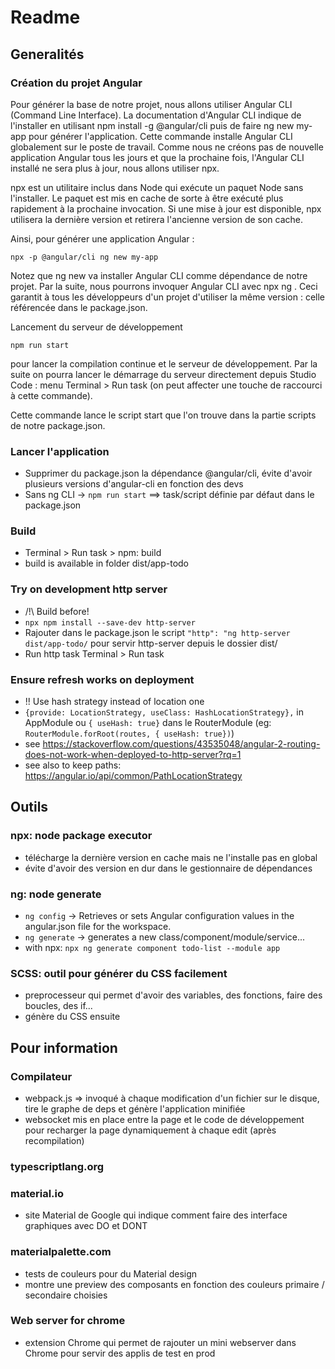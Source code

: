 # Readme

## Generalités
### Création du projet Angular
Pour générer la base de notre projet, nous allons utiliser Angular CLI (Command Line Interface). La documentation d'Angular CLI indique de l'installer en utilisant npm install -g @angular/cli puis de faire ng new my-app pour générer l'application. Cette commande installe Angular CLI globalement sur le poste de travail. Comme nous ne créons pas de nouvelle application Angular tous les jours et que la prochaine fois, l'Angular CLI installé ne sera plus à jour, nous allons utiliser npx.

npx est un utilitaire inclus dans Node qui exécute un paquet Node sans l'installer. Le paquet est mis en cache de sorte à être exécuté plus rapidement à la prochaine invocation. Si une mise à jour est disponible, npx utilisera la dernière version et retirera l'ancienne version de son cache.

Ainsi, pour générer une application Angular :

`npx -p @angular/cli ng new my-app`

Notez que ng new va installer Angular CLI comme dépendance de notre projet. Par la suite, nous pourrons invoquer Angular CLI avec npx ng <commande>. Ceci garantit à tous les développeurs d'un projet d'utiliser la même version : celle référencée dans le package.json.

Lancement du serveur de développement

`npm run start` 

pour lancer la compilation continue et le serveur de développement. Par la suite on pourra lancer le démarrage du serveur directement depuis Studio Code : menu Terminal > Run task (on peut affecter une touche de raccourci à cette commande).

Cette commande lance le script start que l'on trouve dans la partie scripts de notre package.json.

### Lancer l'application

- Supprimer du package.json la dépendance @angular/cli, évite d'avoir plusieurs versions d'angular-cli en fonction des devs
- Sans ng CLI -> `npm run start` ==> task/script définie par défaut dans le package.json

### Build
- Terminal > Run task > npm: build
- build is available in folder dist/app-todo

### Try on development http server
- /!\ Build before!
- `npx npm install --save-dev http-server`
- Rajouter dans le package.json le script `"http": "ng http-server dist/app-todo/` pour servir http-server depuis le dossier dist/
- Run http task Terminal > Run task

### Ensure refresh works on deployment
- !! Use hash strategy instead of location one
- `{provide: LocationStrategy, useClass: HashLocationStrategy},` in AppModule ou `{ useHash: true}` dans le RouterModule (eg: `RouterModule.forRoot(routes, { useHash: true})`)
- see https://stackoverflow.com/questions/43535048/angular-2-routing-does-not-work-when-deployed-to-http-server?rq=1
- see also to keep paths: https://angular.io/api/common/PathLocationStrategy 

## Outils
### npx: node package executor
- télécharge la dernière version en cache mais ne l'installe pas en global
- évite d'avoir des version en dur dans le gestionnaire de dépendances

### ng: node generate
- `ng config` -> Retrieves or sets Angular configuration values in the angular.json file for the workspace.
- `ng generate` -> generates a new class/component/module/service...
- with npx: `npx ng generate component todo-list --module app`

### SCSS: outil pour générer du CSS facilement
- preprocesseur qui permet d'avoir des variables, des fonctions, faire des boucles, des if...
- génère du CSS ensuite

## Pour information
### Compilateur
- webpack.js => invoqué à chaque modification d'un fichier sur le disque, tire le graphe de deps et génère l'application minifiée
- websocket mis en place entre la page et le code de développement pour recharger la page dynamiquement à chaque edit (après recompilation)

### typescriptlang.org

### material.io
- site Material de Google qui indique comment faire des interface graphiques avec DO et DONT

### materialpalette.com
- tests de couleurs pour du Material design
- montre une preview des composants en fonction des couleurs primaire / secondaire choisies

### Web server for chrome
- extension Chrome qui permet de rajouter un mini webserver dans Chrome pour servir des applis de test en prod